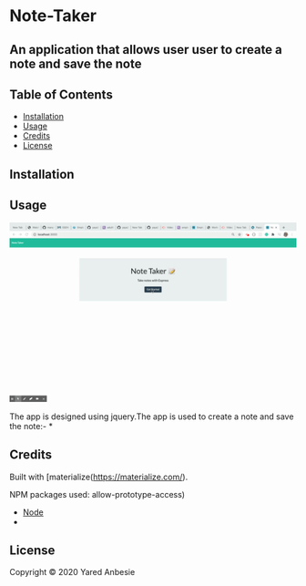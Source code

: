 # Note-Taker


## An application that allows user user to create a note and save the note


## Table of Contents

* [Installation](#installation)
* [Usage](#usage)
* [Credits](#credits)
* [License](#license)

## Installation



## Usage 



![notetaker](notetaker.gif)

The app is designed using jquery.The app is used to create a note and save the note:-
*

## Credits

Built with [materialize(https://materialize.com/).

NPM packages used: 
allow-prototype-access)

* [Node ]("")
* 


## License

Copyright © 2020 Yared Anbesie
